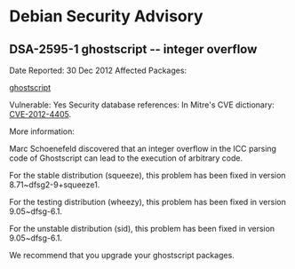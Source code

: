 
Debian Security Advisory
========================


DSA-2595-1 ghostscript -- integer overflow
------------------------------------------



Date Reported:
30 Dec 2012
Affected Packages:

[ghostscript](https://packages.debian.org/src:ghostscript)

Vulnerable:
Yes
Security database references:
In Mitre's CVE dictionary: [CVE-2012-4405](https://security-tracker.debian.org/tracker/CVE-2012-4405).  

More information:

Marc Schoenefeld discovered that an integer overflow in the ICC parsing
code of Ghostscript can lead to the execution of arbitrary code.


For the stable distribution (squeeze), this problem has been fixed in
version 8.71~dfsg2-9+squeeze1.


For the testing distribution (wheezy), this problem has been fixed in
version 9.05~dfsg-6.1.


For the unstable distribution (sid), this problem has been fixed in
version 9.05~dfsg-6.1.


We recommend that you upgrade your ghostscript packages.





